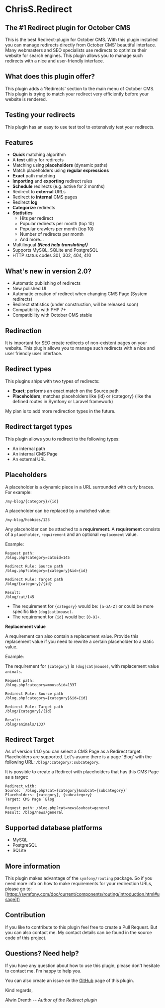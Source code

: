 # ChrisS.Redirect

## The #1 Redirect plugin for October CMS

This is the best Redirect-plugin for October CMS. With this plugin installed you can manage redirects directly from October CMS' beautiful interface. Many webmasters and SEO specialists use redirects to optimize their website for search engines. This plugin allows you to manage such redirects with a nice and user-friendly interface.

## What does this plugin offer?

This plugin adds a 'Redirects' section to the main menu of October CMS. This plugin is trying to match your redirect very efficiently before your website is rendered.

## Testing your redirects

This plugin has an easy to use test tool to extensively test your redirects.

## Features

* **Quick** matching algorithm
* A **test** utility for redirects
* Matching using **placeholders** (dynamic paths)
* Match placeholders using **regular expressions**
* **Exact** path matching
* **Importing** and **exporting** redirect rules
* **Schedule** redirects (e.g. active for 2 months)
* Redirect to **external** URLs
* Redirect to **internal** CMS pages
* Redirect **log**
* **Categorize** redirects
* **Statistics**
    * Hits per redirect
    * Popular redirects per month (top 10)
    * Popular crawlers per month (top 10)
    * Number of redirects per month
    * And more...
* Multilingual ***(Need help translating!)***
* Supports MySQL, SQLite and PostgreSQL
* HTTP status codes 301, 302, 404, 410

## What's new in version 2.0?

* Automatic publishing of redirects
* New polished UI
* Automatic creation of redirect when changing CMS Page (System redirects)
* Redirect statistics (under construction, will be released soon)
* Compatibility with PHP 7+
* Compatibility with October CMS stable

## Redirection

It is important for SEO create redirects of non-existent pages on your website. This plugin allows you to manage such redirects with a nice and user friendly user interface.

## Redirect types

This plugins ships with two types of redirects:

* **Exact**; performs an exact match on the Source path
* **Placeholders**; matches placeholders like {id} or {category} (like the defined routes in Symfony or Laravel framework)

My plan is to add more redirection types in the future.

## Redirect target types

This plugin allows you to redirect to the following types:

* An internal path
* An internal CMS Page
* An external URL

## Placeholders

A placeholder is a dynamic piece in a URL surrounded with curly braces. 
For example:

````
/my-blog/{category}/{id}
````

A placeholder can be replaced by a matched value:

````
/my-blog/hobbies/123
````

Any placeholder can be attached to a **requirement**. A **requirement** consists of a `placeholder`, `requirement` and an optional `replacement` value.

Example:

````
Request path:
/blog.php?category=cat&id=145

Redirect Rule: Source path
/blog.php?category={category}&id={id}

Redirect Rule: Target path
/blog/{category}/{id}

Result:
/blog/cat/145
````

* The requirement for `{category}` would be: `[a-zA-Z]` or could be more specific like `(dog|cat|mouse)`.
* The requirement for `{id}` would be: `[0-9]+`.

**Replacement value**

A requirement can also contain a replacement value. Provide this replacement value if you need to rewrite a certain placeholder to a static value.

Example:

The requirement for `{category}` is `(dog|cat|mouse)`, with replacement value `animals`.

````
Request path:
/blog.php?category=mouse&id=1337

Redirect Rule: Source path 
/blog.php?category={category}&id={id}

Redirect Rule: Target path
/blog/{category}/{id}

Result:
/blog/animals/1337
````

## Redirect Target

As of version 1.1.0 you can select a CMS Page as a Redirect target. Placeholders are supported. Let's asume there is a page 'Blog' with the following URL: `/blog/:category/:subcategory`. 

It is possible to create a Redirect with placeholders that has this CMS Page as a target:

````
Redirect with:
Source: `/blog.php?cat={category}&subcat={subcategory}`
Placeholders: {category}, {subcategory}
Target: CMS Page `Blog`

Request path: /blog.php?cat=news&subcat=general
Result: /blog/news/general
````

## Supported database platforms

* MySQL
* PostgreSQL
* SQLite

## More information

This plugin makes advantage of the `symfony/routing` package. So if you need more info on how to make requirements for your redirection URLs, please go to: [https://symfony.com/doc/current/components/routing/introduction.html#usage]()

## Contribution

If you like to contribute to this plugin feel free to create a Pull Request. But you can also contact me. My contact details can be found in the source code of this project.

## Questions? Need help?

If you have any question about how to use this plugin, please don't hesitate to contact me. I'm happy to help you.

You can also create an issue on the [GitHub](https://github.com/chriss/redirect) page of this plugin.

Kind regards,

Alwin Drenth -- *Author of the Redirect plugin*
